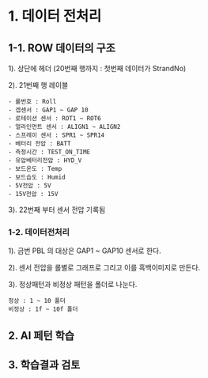 # 1. 데이터 전처리
## 1-1. ROW 데이터의 구조
1). 상단에 헤더 (20번째 행까지 : 첫번째 데이터가 StrandNo)

2). 21번째 행 레이블

    - 롤번호 : Roll
    - 겝센서 : GAP1 ~ GAP 10
    - 로테이션 센서 : ROT1 ~ ROT6
    - 얼라인먼트 센서 : ALIGN1 ~ ALIGN2
    - 스프레이 센서 : SPR1 ~ SPR14
    - 베터리 전압 : BATT
    - 측정시간 : TEST_ON_TIME
    - 유압베터리전압 : HYD_V
    - 보드온도 : Temp
    - 보드습도 : Humid
    - 5V전압 : 5V
    - 15V전압 : 15V 

3). 22번째 부터 센서 전압 기록됨

### 1-2. 데이터전처리

1). 금번 PBL 의 대상은 GAP1 ~ GAP10 센서로 한다.

2). 센서 전압을 롤별로 그래프로 그리고 이를 흑백이미지로 만든다.

3). 정상패턴과 비정상 패턴을 폴더로 나눈다.

    정상 : 1 ~ 10 폴더
    비정상 : 1f ~ 10f 폴더
    

## 2. AI 페턴 학습
## 3. 학습결과 검토